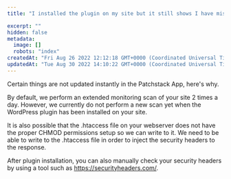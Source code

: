```yaml
---
title: "I installed the plugin on my site but it still shows I have missing headers on the app. Why is that?"

excerpt: ""
hidden: false
metadata: 
  image: []
  robots: "index"
createdAt: "Fri Aug 26 2022 12:12:18 GMT+0000 (Coordinated Universal Time)"
updatedAt: "Tue Aug 30 2022 14:10:22 GMT+0000 (Coordinated Universal Time)"
---
```

Certain things are not updated instantly in the Patchstack App, here's why.

By default, we perform an extended monitoring scan of your site 2 times a day. However, we currently do not perform a new scan yet when the WordPress plugin has been installed on your site.

It is also possible that the .htaccess file on your webserver does not have the proper CHMOD permissions setup so we can write to it. We need to be able to write to the .htaccess file in order to inject the security headers to the response.

After plugin installation, you can also manually check your security headers by using a tool such as <https://securityheaders.com/>.
